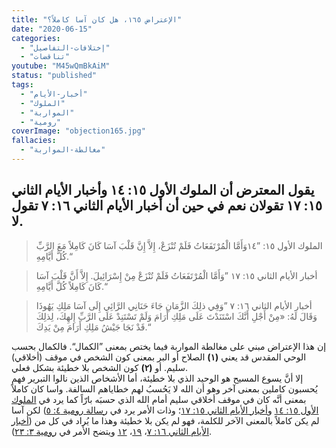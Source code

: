 ```yaml
---
title: "الإعتراض ١٦٥، هل كان آسا كاملاً؟"
date: "2020-06-15"
categories:
  - "إختلافات-التفاصيل"
  - "تناقضات"
youtube: "M45wQmBkAiM"
status: "published"
tags:
  - "أخبار-الأيام"
  - "الملوك"
  - "المواربة"
  - "رومية"
coverImage: "objection165.jpg"
fallacies:
  - "مغالطة-المواربة"
---
```


## **يقول المعترض أن الملوك الأول ١٥: ١٤ وأخبار الأيام الثاني ١٥: ١٧ تقولان نعم في حين أن أخبار الأيام الثاني ١٦: ٧ تقول لا.**

> الملوك الأول ١٥: ”١٤وَأَمَّا الْمُرْتَفَعَاتُ فَلَمْ تُنْزَعْ، إِلاَّ إِنَّ قَلْبَ آسَا كَانَ كَامِلاً مَعَ الرَّبِّ كُلَّ أَيَّامِهِ.“

> أخبار الأيام الثاني ١٥: ١٧ ”وَأَمَّا الْمُرْتَفَعَاتُ فَلَمْ تُنْزَعْ مِنْ إِسْرَائِيلَ. إِلاَّ أَنَّ قَلْبَ آسَا كَانَ كَامِلاً كُلَّ أَيَّامِهِ.“

> أخبار الأيام الثاني ١٦: ٧ ”وَفِي ذلِكَ الزَّمَانِ جَاءَ حَنَانِي الرَّائِي إِلَى آسَا مَلِكِ يَهُوذَا وَقَالَ لَهُ: «مِنْ أَجْلِ أَنَّكَ اسْتَنَدْتَ عَلَى مَلِكِ أَرَامَ وَلَمْ تَسْتَنِدْ عَلَى الرَّبِّ إِلهِكَ، لِذلِكَ قَدْ نَجَا جَيْشُ مَلِكِ أَرَامَ مِنْ يَدِكَ.“

إن هذا الإعتراض مبني على مغالطة المواربة فيما يختص بمعنى ”الكمال“. فالكمال بحسب الوحي المقدس قد يعني **(١)** الصلاح أو البر بمعنى كون الشخص في موقف (أخلاقي) سليم. أو **(٢)** كون الشخص بلا خطيئة بشكل فعلي.  
إلا أنَّ يسوع المسيح هو الوحيد الذي بلا خطيئة، أما الأشخاص الذين نالوا التبرير فهم يُحسبون كاملين بمعنى آخر وهو أن الله لا يَحُسبُ لهم خطاياهم السالفة. واسا كان كاملاً بمعنى أنَّه كان في موقف أخلاقي سليم أمام الله الذي حسبَه بارّاً كما يرد في [الملوك الأول ١٥: ١٤](https://biblia.com/books/ar-vandyke/1ki15.14) و[أخبار الأيام الثاني ١٥: ١٧](https://biblia.com/books/ar-vandyke/2chr15.17)؛ وذات الأمر يرد في [رسالة رومية ٤: ٥](https://biblia.com/books/ar-vandyke/rom4.5)) لكن آسا لم يكن كاملاً بالمعنى الآخر للكلمة، فهو لم يكن بلا خطيئة وهذا ما يُراد في كل من ([أخبار الأيام الثاني ١٦: ٧](https://biblia.com/books/ar-vandyke/2chr16.7)، [١٩](https://biblia.com/books/ar-vandyke/2chr16.19)، [١٢](https://biblia.com/books/ar-vandyke/2chr16.12) ويتضح الأمر في [رومية ٣: ٢٣](https://biblia.com/books/ar-vandyke/Ro3.23)).
